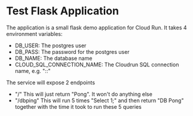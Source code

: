 # Test Flask Application

The application is a small flask demo application for Cloud Run. It takes 4 environment variables:


- DB_USER: The postgres user 
- DB_PASS: The password for the postgres user
- DB_NAME: The database name
- CLOUD_SQL_CONNECTION_NAME: The Cloudrun SQL connection name, e.g. "<PROJECT-NAME>:<INSTANCE-REGION>:<INSTANCE-NAME>"

The service will expose 2 endpoints

- "/" This will just return "Pong". It won't do anything else
- "/dbping" This will run 5 times "Select 1;" and then return "DB Pong" together with the time it took to run these 5 queries

